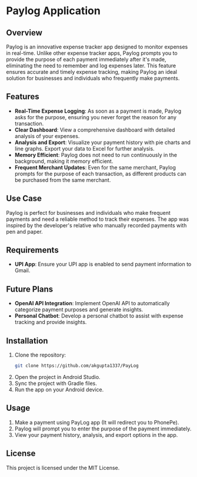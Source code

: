 # Paylog Application

## Overview

Paylog is an innovative expense tracker app designed to monitor expenses in real-time. Unlike other expense tracker apps, Paylog prompts you to provide the purpose of each payment immediately after it's made, eliminating the need to remember and log expenses later. This feature ensures accurate and timely expense tracking, making Paylog an ideal solution for businesses and individuals who frequently make payments.

## Features

- **Real-Time Expense Logging**: As soon as a payment is made, Paylog asks for the purpose, ensuring you never forget the reason for any transaction.
- **Clear Dashboard**: View a comprehensive dashboard with detailed analysis of your expenses.
- **Analysis and Export**: Visualize your payment history with pie charts and line graphs. Export your data to Excel for further analysis.
- **Memory Efficient**: Paylog does not need to run continuously in the background, making it memory efficient.
- **Frequent Merchant Updates**: Even for the same merchant, Paylog prompts for the purpose of each transaction, as different products can be purchased from the same merchant.

## Use Case

Paylog is perfect for businesses and individuals who make frequent payments and need a reliable method to track their expenses. The app was inspired by the developer's relative who manually recorded payments with pen and paper.

## Requirements

- **UPI App**: Ensure your UPI app is enabled to send payment information to Gmail.

## Future Plans

- **OpenAI API Integration**: Implement OpenAI API to automatically categorize payment purposes and generate insights.
- **Personal Chatbot**: Develop a personal chatbot to assist with expense tracking and provide insights.

## Installation

1. Clone the repository:
    ```bash
    git clone https://github.com/akgupta1337/PayLog
    ```
2. Open the project in Android Studio.
3. Sync the project with Gradle files.
4. Run the app on your Android device.

## Usage

1. Make a payment using PayLog app (It will redirect you to PhonePe).
2. Paylog will prompt you to enter the purpose of the payment immediately.
3. View your payment history, analysis, and export options in the app.



## License

This project is licensed under the MIT License.


